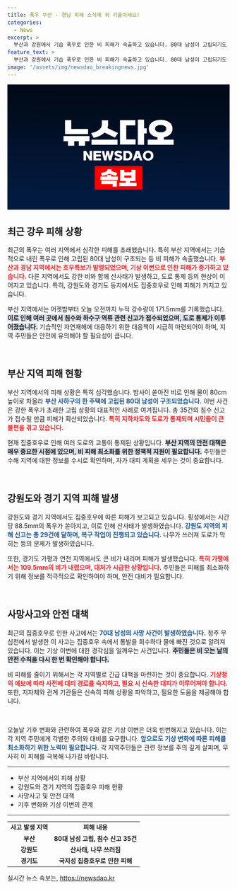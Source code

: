 ```yaml
---
title: 폭우 부산 · 경남 피해 소식에 귀 기울이세요!
categories:
  - News
excerpt: >
  부산과 강원에서 기습 폭우로 인한 비 피해가 속출하고 있습니다. 80대 남성이 고립되기도 한 현장, 그리고 곳곳에서 일어난 산사태와 통행 제한 소식이 전해집니다. 클릭해 자세한 피해 상황을 확인하세요!
feature_text: >
  부산과 강원에서 기습 폭우로 인한 비 피해가 속출하고 있습니다. 80대 남성이 고립되기도 한 현장, 그리고 곳곳에서 일어난 산사태와 통행 제한 소식이 전해집니다. 클릭해 자세한 피해 상황을 확인하세요!
image: '/assets/img/newsdao_breakingnews.jpg'
---
```


<p><img src="/assets/img/newsdao_breakingnews.jpg" alt="flaretime 속보" /></p>

<h2 data-ke-size="size26">최근 강우 피해 상황</h2>

<p data-ke-size="size16">최근의 폭우는 여러 지역에서 심각한 피해를 초래했습니다. 특히 부산 지역에서는 기습적으로 내린 폭우로 인해 고립된 80대 남성이 구조되는 등 비 피해가 속출했습니다. <b><span style="color: #ee2323;">부산과 경남 지역에서는 호우특보가 발령되었으며, 기상 이변으로 인한 피해가 증가하고 있습니다.</span></b> 다른 지역에서도 강한 비와 함께 산사태가 발생하고, 도로 통제 등의 현상이 이어지고 있습니다. 특히, 강원도와 경기도 등지에서도 집중호우로 인해 피해가 커지고 있습니다.</p>

<p data-ke-size="size16">부산 지역에서는 어젯밤부터 오늘 오전까지 누적 강수량이 171.5mm를 기록했습니다. <b><span style="background-color: #21538527;">이로 인해 여러 곳에서 침수와 하수구 역류 관련 신고가 접수되었으며, 도로 통제가 이루어졌습니다.</span></b> 기습적인 자연재해에 대응하기 위한 대응책이 시급히 마련되어야 하며, 지역 주민들은 안전에 유의해야 할 필요성이 큽니다.</p>

<p data-ke-size="size16">&nbsp;</p>

<h2 data-ke-size="size26">부산 지역 피해 현황</h2>

<p data-ke-size="size16">부산 지역에서의 피해 상황은 특히 심각했습니다. 밤사이 쏟아진 비로 인해 물이 80cm 높이로 차올라 <b><span style="color: #1a5490;">부산 사하구의 한 주택에 고립된 80대 남성이 구조되었습니다.</span></b> 이번 사건은 강한 폭우가 초래한 고립 상황의 대표적인 사례로 여겨집니다. 총 35건의 침수 신고가 접수될 만큼 피해가 확산되었습니다. <b><span style="color: #ee2323;">특히 지하차도와 도로가 통제되며 시민들이 큰 불편을 겪고 있습니다.</span></b></p>

<p data-ke-size="size16">현재 집중호우로 인해 여러 도로의 교통이 통제된 상황입니다. <b><span style="background-color: #21538527;">부산 지역의 안전 대책은 매우 중요한 시점에 있으며, 비 피해 최소화를 위한 정책적 지원이 필요합니다.</span></b> 주민들은 수해 지역에 대한 정보를 수시로 확인하며, 자가 대피 계획을 세우는 것이 중요합니다.</p>

<p data-ke-size="size16">&nbsp;</p>

<h2 data-ke-size="size26">강원도와 경기 지역 피해 발생</h2>

<p data-ke-size="size16">강원도와 경기 지역에서도 집중호우에 따른 피해가 보고되고 있습니다. 횡성에서는 시간당 88.5mm의 폭우가 쏟아지고, 이로 인해 산사태가 발생하였습니다. <b><span style="color: #1a5490;">강원도 지역의 피해 신고는 총 29건에 달하며, 복구 작업이 진행되고 있습니다.</span></b> 나무가 쓰러져 도로가 막히는 등의 문제가 발생하였습니다.</p>

<p data-ke-size="size16">또한, 경기도 가평과 연천 지역에서도 큰 비가 내리며 피해가 발생했습니다. <b><span style="color: #ee2323;">특히 가평에서는 109.5mm의 비가 내렸으며, 대처가 시급한 상황입니다.</span></b> 주민들은 피해를 최소화하기 위해 정보를 적극적으로 확인하여야 하며, 안전 대비가 필요합니다.</p>

<p data-ke-size="size16">&nbsp;</p>

<h2 data-ke-size="size26">사망사고와 안전 대책</h2>

<p data-ke-size="size16">최근의 집중호우로 인한 사고에서는 <b><span style="color: #1a5490;">70대 남성의 사망 사건이 발생하였습니다.</span></b> 청주 무심천에서 발생한 이 사고는 집중호우 속에서 통발을 회수하다 물에 빠진 것으로 알려져 있습니다. 이는 기상 이변에 대한 경각심을 일깨우는 사건입니다. <b><span style="background-color: #21538527;">주민들은 비 오는 날의 안전 수칙을 다시 한 번 확인해야 합니다.</span></b></p>

<p data-ke-size="size16">비 피해를 줄이기 위해서는 각 지역별로 긴급 대책을 마련하는 것이 중요합니다. <b><span style="color: #ee2323;">기상청의 예보에 따라 사전에 대피 경로를 숙지하고, 필요 시 신속한 대피가 이루어져야 합니다.</span></b> 또한, 지자체와 관계 기관들은 신속히 피해 상황을 파악하고, 필요한 도움을 제공해야 합니다.</p>

<p data-ke-size="size16">&nbsp;</p>

<p data-ke-size="size16">오늘날 기후 변화와 관련하여 폭우와 같은 기상 이변은 더욱 빈번해지고 있습니다. 이는 각 지역 주민에게 각별한 주의와 대비를 요구합니다. <b><span style="color: #1a5490;">앞으로도 기상 변화에 따른 피해를 최소화하기 위한 노력이 필요합니다.</span></b> 각 지역주민들은 관련 정보를 주의 깊게 살피며, 무사히 이 피해를 극복해 나가길 바랍니다.</p>

<hr>

<ul>
  <li>부산 지역에서의 피해 상황</li>
  <li>강원도와 경기 지역의 집중호우 피해 현황</li>
  <li>사망사고 및 안전 대책</li>
  <li>기후 변화와 기상 이변의 관계</li>
</ul>

<hr>

<table>
  <tr>
    <td style="text-align: center; height: 17px;"><b>사고 발생 지역</b></td>
    <td style="text-align: center; height: 17px;"><b>피해 내용</b></td>
  </tr>
  <tr>
    <td style="text-align: center; height: 17px;"><b>부산</b></td>
    <td style="text-align: center; height: 17px;"><b>80대 남성 고립, 침수 신고 35건</b></td>
  </tr>
  <tr>
    <td style="text-align: center; height: 17px;"><b>강원도</b></td>
    <td style="text-align: center; height: 17px;"><b>산사태, 나무 쓰러짐</b></td>
  </tr>
  <tr>
    <td style="text-align: center; height: 17px;"><b>경기도</b></td>
    <td style="text-align: center; height: 17px;"><b>국지성 집중호우로 인한 피해</b></td>
  </tr>
</table>
실시간 뉴스 속보는, <a href="https://newsdao.kr" rel="dofollow">https://newsdao.kr</a>


